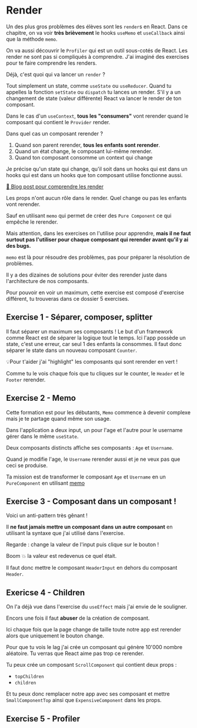 # Render

Un des plus gros problèmes des élèves sont les `render`s en React.
Dans ce chapitre, on va voir **très brièvement** le hooks `useMemo` et `useCallback`
ainsi que la méthode `memo`.

On va aussi découvrir le `Profiler` qui est un outil sous-cotés de React.
Les render ne sont pas si compliqués à comprendre. J'ai imaginé
des exercises pour te faire comprendre les renders.

Déjà, c'est quoi qui va lancer un `render` ?

Tout simplement un state, comme `useState` ou `useReducer`.
Quand tu appelles la fonction `setState` ou `dispatch` tu lances un render.
S'il y a un changement de state (valeur différente) React va lancer
le render de ton composant.

Dans le cas d'un `useContext`, **tous les "consumers"** vont rerender
quand le composant qui contient le `Provider` render.

Dans quel cas un composant rerender ?

1. Quand son parent rerender, **tous les enfants sont rerender**.
2. Quand un état change, le composant lui-même rerender.
3. Quand ton composant consomme un context qui change

Je précise qu'un state qui change, qu'il soit dans un hooks qui est dans un hooks
qui est dans un hooks que ton composant utilise fonctionne aussi.

[📖 Blog post pour comprendre les render](https://www.developerway.com/posts/react-re-renders-guide)

Les props n'ont aucun rôle dans le render. Quel change ou pas
les enfants vont rerender.

Sauf en utilisant `memo` qui permet de créer des `Pure Component`
ce qui empêche le rerender.

Mais attention, dans les exercises on l'utilise pour apprendre, **mais
il ne faut surtout pas l'utiliser pour chaque composant qui rerender
avant qu'il y ai des bugs.**

`memo` est là pour résoudre des problèmes, pas pour préparer la
résolution de problèmes.

Il y a des dizaines de solutions pour éviter des rerender juste dans
l'architecture de nos composants.

Pour pouvoir en voir un maximum, cette exercise est composé d'exercise
différent, tu trouveras dans ce dossier 5 exercises.

## Exercise 1 - Séparer, composer, splitter

Il faut séparer un maximum ses composants ! Le but d'un framework comme
React est de séparer la logique tout le temps. Ici l'app possède un state,
c'est une erreur, car seul 1 des enfants la consommes. Il faut donc séparer
le state dans un nouveau composant `Counter`.

💡Pour t'aider j'ai "highlight" les composants qui sont rerender
en vert !

Comme tu le vois chaque fois que tu cliques sur le counter,
le `Header` et le `Footer` rerender.

## Exercise 2 - Memo

Cette formation est pour les débutants, `Memo` commence à devenir complexe
mais je te partage quand même son usage.

Dans l'application a deux input, un pour l'age et l'autre pour le username
gérer dans le même `useState`.

Deux composants distincts affiche ses composants : `Age` et `Username`.

Quand je modifie l'age, le `Username` rerender aussi et je ne veux pas
que ceci se produise.

Ta mission est de transformer le composant `Age` et `Username` en un
`PureComponent` en utilisant [memo](https://fr.reactjs.org/docs/react-api.html#reactmemo)

## Exercise 3 - Composant dans un composant !

Voici un anti-pattern très gênant !

Il **ne faut jamais mettre un composant dans un autre composant** en
utilisant la syntaxe que j'ai utilisé dans l'exercise.

Regarde : change la valeur de l'input puis clique sur le bouton !

Boom 💥 la valeur est redevenus ce quel était.

Il faut donc mettre le composant `HeaderInput` en dehors du composant
`Header`.

## Exericse 4 - Children

On l'a déjà vue dans l'exercise du `useEffect` mais j'ai envie de le
souligner.

Encors une fois il faut **abuser** de la création de composant.

Ici chaque fois que la page change de taille toute notre app est rerender
alors que uniquement le bouton change.

Pour que tu vois le lag j'ai crée un composant qui génère 10'000 nombre
aléatoire. Tu verras que React aime pas trop ce rerender.

Tu peux crée un composant `ScrollComponent` qui contient deux props :

- `topChildren`
- `children`

Et tu peux donc remplacer notre app avec ses composant et mettre `SmallComponentTop`
ainsi que `ExpensiveComponent` dans les props.

## Exercise 5 - Profiler
